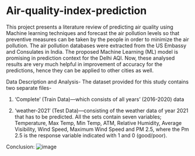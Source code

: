 # Air-quality-index-prediction


This project presents a literature review of predicting air quality using Machine learning techniques and
forecast the air pollution levels so that preventive measures can be taken by the people in order to
minimize the air pollution. The air pollution databases were extracted from the US Embassy and
Consulates in India. The proposed Machine Learning (ML) model is promising in prediction context for the Delhi AQI. Now, these analysed results are very much helpful in improvement of accuracy for the
predictions, hence they can be applied to other cities as well.

Data Description and Analysis-
The dataset provided for this study contains two separate files-
1. ‘Complete’ (Train Data)—which consists of all years’ (2016-2020) data

2. ‘weather-2021’ (Test Data)—consisting of the weather data of year 2021 that has to be predicted.
All the sets contain seven variables; Temperature, Max Temp, Min Temp, ATM, Relative Humidity, Average
Visibility, Wind Speed, Maximum Wind Speed and PM 2.5, where the Pm 2.5 is the response variable
indicated with 1 and 0 (good/poor).

Conclusion:
![image](https://github.com/Yash-dev1/Air-quality-index-prediction/assets/50799589/62531e29-fd43-4183-b9f2-b09501ff8633)
